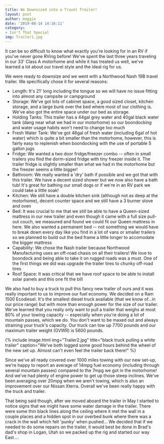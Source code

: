 ```yaml
---
title: We Downsized into a Travel Trailer!
layout: post
author: maggie
date: '2019-08-14 14:16:11'
category:
- Isn't That Special
img: Trailer1.jpg
---
```


It can be so difficult to know what exactly you're looking for in an RV if you've never gone RVing before! We've spent the last three years traveling in our 33' Class A motorhome and while it has treated us well, we've learned a lot about our travel style and the ideal rig for us.

We were ready to downsize and we went with a Northwood Nash 19B travel trailer.
We specifically chose it for several reasons:

* Length: It's 21' long including the tongue so we will have no issue fitting into almost any campsite or campground
* Storage: We've got lots of cabinet space, a good sized closet, kitchen storage, and a large bunk over the bed where most of our clothing is. We've also got the entire space under our bed as storage.
* Holding Tanks: This trailer has a 44gal grey water and 40gal black water tank (dang near what we had in our motorhome) so our boondocking and water usage habits won't need to change too much
* Fresh Water Tank: We've got 46gal of fresh water (including 6gal of hot water) which is quite a bit smaller than the motorhome, however, this is fairly easy to replenish when boondocking with the use of portable 5 gallon jugs
* Fridge: We wanted a two door fridge/freezer combo -- often in small trailers you find the dorm-sized fridge with tiny freezer inside it. The trailer fridge is slightly smaller than what we had in the motorhome but the freezer seems a little bigger!
* Bathroom: We really wanted a 'dry' bath if possible and we got that with this trailer. We have a decent sized shower but we now also have a bath tub! It's great for bathing our small dogs or if we're in an RV park we could take a little soak!
* Kitchen: We still have a double kitchen sink (although not as deep at the motorhome), decent counter space and we still have a 3 burner stove and oven
* Bed: It was crucial to me that we still be able to have a Queen-sized mattress in our new trailer and even though it came with a full size pull-out couch, we measured and found we could fit our Queen mattress in here. We also wanted a permanent bed -- not something we would have to break down every day like you find in a lot of vans or smaller trailers so we planned to build out the bed frame a little longer to accomodate the bigger mattress
* Capability: We chose the Nash trailer because Northwood Manufacturing uses an off-road chasis on all their trailers! We love to boondock and being able to take it on rugged roads was a must. One of the first things we did was upgrade the trailer tires to chunky off-road tires
* Roof Space: It was critical that we have roof space to be able to install solar panels and this one fit the bill

We also had to buy a truck to pull this fancy new trailer of ours and it was really important to us to improve our fuel economy. We decided on a Ram 1500 Ecodiesel. It's the smallest diesel truck available (that we know of...in our price range) but with more than enough power for the size of our trailer. We've learned that you really only want to pull a trailer that weighs at most 80% of your towing capacity -- especially when you're doing a lot of mountain passes, which we do. You don't want to be maxed out and always straining your truck's capacity. Our truck can tow up 7700 pounds and our maximum trailer weight (GVWR) is 5600 pounds.

{% include image.html img="Trailer2.jpg" title="black truck pulling a white trailer" caption="We've both logged some good hours behind the wheel of the new set up. Almost can't even feel the trailer back there!" %}

Since we've all ready covered over 1000 miles towing with our new set-up, we're happy to report an average of 14mpg fuel economy (including through several mountain passes) compared to the 7mpg we got in the motorhome! And we've had plenty of engine power to get up those steep inclines. We've been averaging over 20mpg when we aren't towing, which is also an improvement over our Nissan Xterra. Overall we've been really happy with the truck and trailer.

That being said though, after we moved aboard the trailer in May I started to notice signs that we might have some water damage in the trailer. There were some thin black lines along the ceiling where it met the wall in a couple places and a hidden spot in our overbed bunk where there was a crack in the wall which felt 'punky' when pushed... We decided that if we needed to do some repairs on the trailer, it would best be done in Brad's dad's shop in Logan, Utah so we packed up the rig and started our way East....
